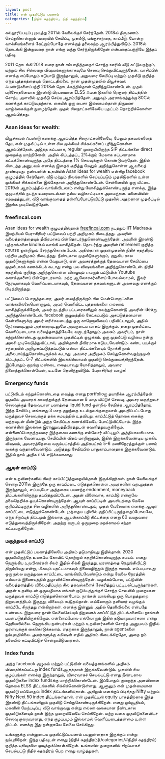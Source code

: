```yaml
---
layout: post
title: என் முதலீட்டுப் பயணம்
categories: [நிதிச் சுதந்திரம், நிதி சுதந்திரம்]
---
```


கல்லூரிப்படிப்பு முடித்து 2011ல் வேலைக்குச் சேர்ந்தேன். 2018ல் திருமணம் செய்துகொள்ளும் வரையில் சேமிப்பு, முதலீடு, பங்குச்சந்தை, காப்பீடு, போன்ற வாக்கியங்களைக் கேட்கும்போதே எனக்குத் தலைசுற்ற ஆரம்பித்துவிடும். 2018ல் தொடங்கி இன்றுவரை நான் எங்கு வந்து சேர்ந்திருக்கிறேன் என்பதைப்பற்றியே இந்தப் பதிவு.


2011 தொடங்கி 2018 வரை நான் சம்பாதித்ததைச் சொந்த ஊரில் வீடு கட்டுவதற்கும், மற்றும் சில சில்லறை விஷயங்களுக்காகவுமே செலவு செய்துவிட்டிருந்தேன். வாசிப்பில் எனக்கு எப்போதும் ஈடுபாடு இருந்தாலும், அதுவரை சேமிப்பு மற்றும் முதலீடு குறித்த எந்த புத்தகத்தையும் தொட்டதில்லை. நான் முதன்முதலில் மியூச்சுவல் ஃபண்டுகளைப்பற்றி 2018ன் தொடக்கத்தில்தான் தெரிந்துகொண்டேன். முதல் பரிசோதனையாக இரண்டு பிரபலமான ELSS ஃபண்டுகளில் ரெகுலர் திட்டத்தில் சொற்ப அளவில் முதலீடு செய்ய ஆரம்பித்தேன். அதுவும் அரசாங்கத்துக்கு 80Cல் கணக்குக் காட்டுவதற்காக. கையில் ஒரு பைசா இல்லாமல்தான் திருமண வாழ்க்கைக்குள் நுழைந்தேன். முதல் சிலநாட்களிலேயே பதட்டம் தொற்றிக்கொள்ள ஆரம்பித்தது.

### Asan ideas for wealth:
மியூச்சுவல் ஃபண்டு கணக்கு ஆரம்பித்த சிலநாட்களிலேயே, மேலும் தகவல்களைத் தேடி என் முதலீட்டில் உள்ள சில முக்கியச் சிக்கல்களைப் புரிந்துகொள்ள ஆரம்பித்தேன். அடுத்த கட்டமாக, regular முறையிலிருந்த SIP திட்டங்களை direct முறைக்கு மாற்றினேன். அதில் கிட்டத்தட்ட 2%க்கும் மேலாக கட்டணமாக கட்டிக்கொண்டிருந்த அதே திட்டத்தை 1% செலவுக்குள் கொண்டுவந்தேன். இதில் கிடைத்த அனுபவம் எனக்கு இதைக் குறித்து மேலும் அறிந்துகொள்ள ஆவலைத் தூண்டியது. நண்பனின் உதவியில் Asan ideas for wealth என்கிற facebook குழுமத்தில் சேந்தேன். வீடு மற்றும் நிலங்களில் செய்யப்படும் முதலீடுகளில் உள்ள முக்கியச் சிக்கல்களை இங்கேதான் அறிந்துகொண்டேன். சென்னையில் ஒரு வீட்டை 2019ன் ஆரம்பத்தில் வாங்கிவிடலாம் என்று யோசித்துக்கொண்டிருந்த எனக்கு, இந்த குழுமத்தில் நடந்த உரையாடல்கள் நல்ல வழிகாட்டியாக அமைந்தன. மனைவியின் சம்மதத்துடன், வீடு வாங்குவதைத் தள்ளிப்போட்டுவிட்டு முதலில் அதற்கான முதலீட்டில் இறங்க முடிவெடுத்தேன்.

### freefincal.com
Asan ideas for wealth குழுமத்தில்தான் [freefincal.com](freefincal.com) நடத்தும் IIT Madrasன் இயற்பியல் பேராசிரியர் பட்டுவைப் பற்றி அறிமுகம் கிடைத்தது. அவரின் வலைத்தளத்தையும் தீவிரமாகப் பின்தொடர்ந்துகொண்டிருந்தேன். அவரின் இரண்டு புத்தகங்களை kindleல் வாங்கி வாசித்தேன். தொடர்ந்து அவரின் retirement குறித்த course ஒன்றிலும் சேர்ந்துகொண்டேன். அதில்தான் முதன்முதலில் நிதிச் சுதந்திரம் பற்றிய அறிமுகம் கிடைத்தது. நீண்டகால முதலீடுகளுக்கும், குறுகிய கால முதலீடுகளுக்கும் என்ன வேறுபாடு, ஏன் அவசரத்துக்குத் தேவையான சேமிப்பை முதலீடாகக் கணக்கிடக் கூடாது என்று பல விஷயங்களை அறிந்துகொண்டேன். நிதிச் சுதந்திரம் குறித்து அறிந்துகொள்ள விழையும் எவரும் பட்டுவின் Youtube கணக்குகளைப் பின்தொடரலாம். மற்ற ஆலோசகர்களைப் போலல்லாமல், இவர் நேரடியாகவும் வெளிப்படையாகவும், தேவையான தகவல்களுடன் அலசுவது எனக்குப் பிடித்திருந்தது.

பட்டுவைப் பொருத்தவரை, அவர் வைத்திருக்கும் சில மென்பொருட்களை வாங்கவில்லையென்றாலும், அவர் வெளியிட்ட புத்தகங்களை எல்லாம் வாசித்திருக்கிறேன், அவர் நடத்திய பட்டரைகளிலும் கலந்துகொண்டு அவரின் ideaஐ அறிந்துகொண்டேன். facebook குழுமத்தில் கேட்கப்படும் அசட்டுத்தனமான கேள்விகளுக்கு அவர் எரிச்சலடைந்து ஒரு காணொலியைப் பதிவிட்டாலும், அதில் நேர்மையுடனும் அக்கரையுடனுமே அவருடைய வாதம் இருக்கும். தனது முதலீட்டை வெளிப்படையாக வலைத்தளத்திலேயே வருடந்தோறும் அலசும் அவரிடம், நான் கற்றுக்கொண்டது முதன்மையாக முதலீட்டில் ஒழுக்கம். ஒரு முதலீட்டு வழியை நன்கு அலசி முடிவெடுத்துவிட்டால், அதில்தான் தீவிரமாக ஈடுபடவேண்டும். கண்ட படிக்குச் சந்தையில் அறிமுகப்படுத்தப்படும் எல்லா திட்டங்களையும் நோக்கி நாம் அலைபாய்ந்துகொண்டிருக்கக் கூடாது. அவரை அறிமுகம் செய்துகொள்வதற்குமுன் கிட்டத்தட்ட 6-7 திட்டங்களில் இலக்கில்லாமல் முதலீடு செய்துவைத்திருந்தேன். இப்போதும் குறங்கு மண்டை எதையாவது யோசித்தாலும், அவரை நினைத்துக்கொள்வேன், உடனே தெளிந்துவிடும். பேராசிரியர் வாழ்க!

### Emergency funds
பட்டுவிடம் கற்றுக்கொண்டதை வைத்து எனது portfolioஐ தயாரிக்க ஆரம்பித்தேன். முதலில் அவசரக் காலத்துக்குத் தேவையான 6 மாத வீட்டுச் செலவு, அவசர மருத்துவச் செலவுக்குத் தேவையான பணத்தை liquid fund ஒன்றில் சேமிக்க ஆரம்பித்தோம். இந்த சேமிப்பு, எங்களது 3 மாத குழந்தை உடல்நலக்குறைவால் அவதிப்பட்டபோது மருத்துவச் செலவுக்குத் தக்க சமயத்தில் உதவியது. காப்பீட்டுத் தொகை கைக்கு வந்தவுடன் மீண்டும் அந்த சேமிப்புக் கணக்கிலேயே போட்டுவிட்டோம். இந்த கணக்கின் இலக்கை இராணுவத்தீவிரத்துடன் கவனித்துவருகிறோம். என்னைப்பொருத்தவரை இத்தகைய கணக்கு எல்லோர் வீட்டிலும் அத்தியாவசியமாக இருந்தாக வேண்டியது. சேமிப்பின் விதம் மாறினாலும், இதில் இருக்கவேண்டிய முக்கிய விஷயம், அவசரத்தேவை வரும்பட்சத்தில் அதிகபட்சம் 5-6 மணிநேரத்துக்குள் பணம் கைக்கு வந்தாகவேண்டும். அடுத்தது சேமிப்பில் பாதுகாப்பானதாக இருக்கவேண்டும். இதில் நாம் அதிக risk எடுக்கலாகாது.

### ஆயுள் காப்பீடு
என் உறவினர்களில் சிலர் காப்பீட்டுத்துறையில்தான் இருக்கிறார்கள். நான் வேலைக்குச் சென்ற 2011ல் இருந்தே ஒரு காப்பீட்டை எடுத்துக்கொள்ள அவர்களின் வற்புறுத்தல் இருந்தாலும், எப்படியோ அத்தகைய பயனற்ற endonment, moneyback திட்டங்களிலிருந்து தப்பித்துவிட்டேன். அதன் விளைவாக, காப்பீடு என்றாலே தலைதெறிக்க ஓடிக்கொண்டிருந்தேன். ஆயுள் காப்பீட்டின் அவசியத்தை மேலே குறிப்பிட்டிருந்த சில வழிகளில் அறிந்துகொண்டதும், முதல் வேலையாக எனக்கு ஆயுள் காப்பீட்டை எடுத்துக்கொண்டேன். முந்தைய பதிவில் குறிப்பிட்டிருந்ததைப்போலவே, எந்த சிறப்புத் திட்டமும் இல்லாத ஆயுள்காப்பீடு திட்டத்தை எனது 60 வயதுவரை எடுத்துவைத்திருக்கிறேன். அதற்கு வருடம் ஒருமுறை மறக்காமல் சந்தா கட்டிவருகிறேன்.

### மருத்துவக் காப்பீடு
என் முதலீட்டுப் பயணத்திலேயே அதிகம் தடுமாறியது இதில்தான். 2020 முதலிலிருந்தே உலகமே கோவிட் தொற்றால் கதறிக்கொண்டிருந்த சமயம். எனது நெருங்கிய உறவினர்கள் சிலர் இதில் சிக்கி இறந்தது, மரணத்தை நெறுங்கிவிட்டு திரும்பியது என்று, மிகவும் பதட்டமாகவும்  நிலையழிந்தும் இருந்த சமயம். எப்படியாவது ஒரு நல்ல மருத்துவக காப்பீட்டை வாங்கிவிடவேண்டும் என்று வேலை நேரத்தில் எல்லாம் இணையத்தில் துழாவிக்கொண்டிருந்தேன். வழக்கம்போல, பட்டுவின் வலைத்தளத்தில் விலைமதிப்பற்ற சில தகவல்களைச் சேகரித்துப் பட்டியலிட்டிருந்தார்கள். அதன் உதவியுடன் ஒருவழியாக எங்கள் குடும்பத்துக்குச் சொந்த செலவில் முறையான மருத்துவக் காப்பீடு எடுத்துக்கொண்டோம். நாங்கள் வாங்கியது ஒரு பொதுத்துறை நிறுவனத்திடம் இருந்து, விலையும் கூடுதல்தான். எல்லோரும் தனியார் வழங்கும் காப்பீடே சிறந்தது என்கிறார்கள். எனக்கு இன்னும் அதில் தெளிவில்லை என்பதே உண்மை. இதுவரை நான் வேலைசெய்யும் நிறுவனக் காப்பீட்டுத் திட்டங்களையே நாங்கள் பயன்படுத்தியிருக்கிறோம். என்னைப்போல எல்லோரும் இதில் தடுமாறுவார்களா என்று தெரியவில்லை. நெருங்கிய நண்பர்கள் மற்றும் உறவினர்களின் சொந்த அனுபவம் இதில் ஓரளவுக்குக் கைகொடுக்கலாம். எதற்காக இருந்தாலும், நான் agentகளை நம்புவதில்லை. அவர்களுக்கு கமிஷன் எதில் அதிகம் கிடைக்கிறதோ, அதை நம் தலையில் கட்டிவிட்டுச் சென்றுவிடுவார்கள்.

### Index funds
அந்த facebook குழுமம் மற்றும் பட்டுவின் வலைத்தளங்களில் அதிகம் விவாதிக்கப்பட்டது index fundsஆகத்தான் இருக்கவேண்டும். முதலில் சில குழப்பங்கள் எனக்கு இருந்தாலும், விரைவாகச் செயல்பட்டு எனது நீண்டகால முதலீடுகளை index fundsக்கு மாற்றிக்கொண்டேன். இப்போதும் குறைந்த அளவிலான தொகை ELSS திட்டங்களில் சிக்கிக்கொண்டுள்ளது. ஆனாலும் என் முதன்மையான முதலீடு எப்போதும் index திட்டங்களில்தான். அதிலும் எனக்குப் பிடித்தது Nifty மற்றும் Nifty Next 50 index திட்டங்கள்தான். என் முதலீட்டின் equity பாகத்திற்காக இந்த இரண்டு திட்டங்களிலும் முதலீடு செய்துகொண்டிருக்கிறேன். எனது ஓய்வூதியம், மகனின் மேற்படிப்பு, வீடு வாங்குவது என்று எல்லா வகையான நீண்டகால முதலீடுகளையும் நான் இந்த முறையிலேயே செய்கிறேன். மற்ற வகை முதலீடுகளைவிடச் செலவு குறைவானது, எந்த குழப்பமும் இல்லாமல் வெளிப்படைத்தன்மை உள்ள திட்டம். எனக்கு இது நன்றாகவே வேலை செய்கிறது.

உங்களுக்கு என்னுடைய முதலீட்டுப்பயணம் பயனுள்ளதாக இருக்கும் என்று நம்புகிறேன். இந்த பதிவுடன் எனது [நிதிச் சுதந்திரம்](/categories/#நிதிச் சுதந்திரம்) குறித்த பதிவுகளை முடித்துக்கொள்கிறேன். உங்களின் துறைகளில் சிறப்பாகச் செயல்பட்டு நிதிச் சுதந்திரம் பெற எனது வாழ்த்துகள்.
